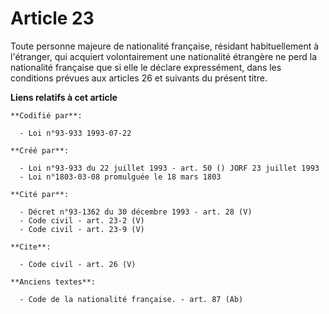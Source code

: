 # Article 23

Toute personne majeure de nationalité française, résidant habituellement à l'étranger, qui acquiert volontairement une
nationalité étrangère ne perd la nationalité française que si elle le déclare expressément, dans les conditions prévues aux
articles 26 et suivants du présent titre.

**Liens relatifs à cet article**

	**Codifié par**:

	  - Loi n°93-933 1993-07-22

	**Créé par**:

	  - Loi n°93-933 du 22 juillet 1993 - art. 50 () JORF 23 juillet 1993
	  - Loi n°1803-03-08 promulguée le 18 mars 1803

	**Cité par**:

	  - Décret n°93-1362 du 30 décembre 1993 - art. 28 (V)
	  - Code civil - art. 23-2 (V)
	  - Code civil - art. 23-9 (V)

	**Cite**:

	  - Code civil - art. 26 (V)

	**Anciens textes**:

	  - Code de la nationalité française. - art. 87 (Ab)
